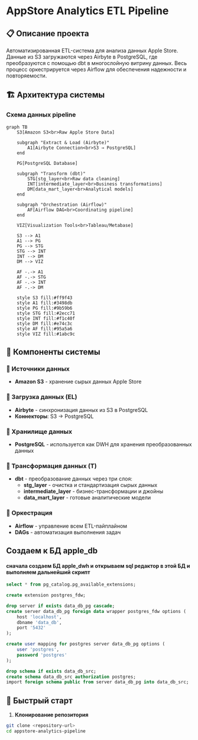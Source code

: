 # AppStore Analytics ETL Pipeline

## 📋 Описание проекта
Автоматизированная ETL-система для анализа данных Apple Store. Данные из S3 загружаются через Airbyte в PostgreSQL, где преобразуются с помощью dbt в многослойную витрину данных. Весь процесс оркестрируется через Airflow для обеспечения надежности и повторяемости.

## 🏗️ Архитектура системы

### Схема данных pipeline
```mermaid
graph TB
    S3[Amazon S3<br>Raw Apple Store Data]
    
    subgraph "Extract & Load (Airbyte)"
        A1[Airbyte Connection<br>S3 → PostgreSQL]
    end
    
    PG[PostgreSQL Database]
    
    subgraph "Transform (dbt)"
        STG[stg_layer<br>Raw data cleaning]
        INT[intermediate_layer<br>Business transformations]
        DM[data_mart_layer<br>Analytical models]
    end
    
    subgraph "Orchestration (Airflow)"
        AF[Airflow DAG<br>Coordinating pipeline]
    end
    
    VIZ[Visualization Tools<br>Tableau/Metabase]
    
    S3 --> A1
    A1 --> PG
    PG --> STG
    STG --> INT
    INT --> DM
    DM --> VIZ
    
    AF -.-> A1
    AF -.-> STG
    AF -.-> INT
    AF -.-> DM
    
    style S3 fill:#ff9f43
    style A1 fill:#3498db
    style PG fill:#9b59b6
    style STG fill:#2ecc71
    style INT fill:#f1c40f
    style DM fill:#e74c3c
    style AF fill:#95a5a6
    style VIZ fill:#1abc9c
```

## 🧩 Компоненты системы

### 🔹 Источники данных
- **Amazon S3** - хранение сырых данных Apple Store

### 🔹 Загрузка данных (EL)
- **Airbyte** - синхронизация данных из S3 в PostgreSQL
- **Коннекторы**: S3 → PostgreSQL

### 🔹 Хранилище данных
- **PostgreSQL** - используется как DWH для хранения преобразованных данных

### 🔹 Трансформация данных (T)
- **dbt** - преобразование данных через три слоя:
  - **stg_layer** - очистка и стандартизация сырых данных
  - **intermediate_layer** - бизнес-трансформации и джойны
  - **data_mart_layer** - готовые аналитические модели

### 🔹 Оркестрация
- **Airflow** - управление всем ETL-пайплайном
- **DAGs** - автоматизация выполнения задач
## Создаем к БД apple_db

#### сначала создаем БД apple_dwh и открываем sql редактор в этой БД и выполняем дальнейший скрипт
```sql
select * from pg_catalog.pg_available_extensions;

create extension postgres_fdw;

drop server if exists data_db_pg cascade;
create server data_db_pg foreign data wrapper postgres_fdw options (
	host 'localhost',
	dbname 'data_db',
	port '5432'
);

create user mapping for postgres server data_db_pg options (
	user 'postgres',
	password 'postgres'
);

drop schema if exists data_db_src;
create schema data_db_src authorization postgres;
import foreign schema public from server data_db_pg into data_db_src;
```

## 🚀 Быстрый старт

1. **Клонирование репозитория**
```bash
git clone <repository-url>
cd appstore-analytics-pipeline
```
